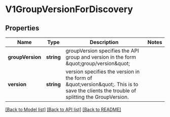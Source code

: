 # V1GroupVersionForDiscovery

## Properties
Name | Type | Description | Notes
------------ | ------------- | ------------- | -------------
**groupVersion** | **string** | groupVersion specifies the API group and version in the form \&quot;group/version\&quot; | 
**version** | **string** | version specifies the version in the form of \&quot;version\&quot;. This is to save the clients the trouble of splitting the GroupVersion. | 

[[Back to Model list]](../README.md#documentation-for-models) [[Back to API list]](../README.md#documentation-for-api-endpoints) [[Back to README]](../README.md)


